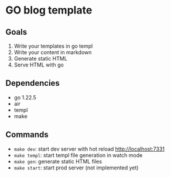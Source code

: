 # GO blog template

## Goals

1. Write your templates in go templ
2. Write your content in markdown
3. Generate static HTML
4. Serve HTML with go

## Dependencies

- go 1.22.5
- air
- templ
- make

## Commands

- `make dev`: start dev server with hot reload [http://localhost:7331](http://localhost:7331)
- `make templ`: start templ file generation in watch mode
- `make gen`: generate static HTML files
- `make start`: start prod server (not implemented yet)
